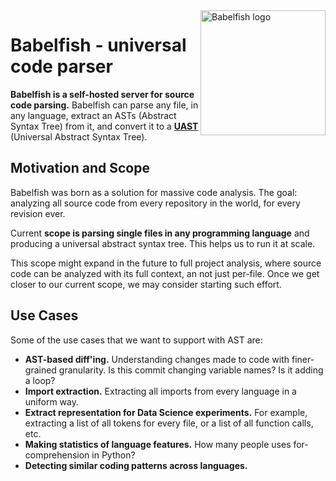 <img src="https://avatars2.githubusercontent.com/u/25795418?v=3&s=200f" align="right" width="200px" height="200px" alt="Babelfish logo" />

# Babelfish - universal code parser

**Babelfish is a self-hosted server for source code parsing.** Babelfish can parse any file, in any language, extract an ASTs (Abstract Syntax Tree) from it, and convert it to a [**UAST**](./uast/specification.md) (Universal Abstract Syntax Tree).

## Motivation and Scope

Babelfish was born as a solution for massive code analysis. The goal: analyzing
all source code from every repository in the world, for every revision ever.

Current **scope is parsing single files in any programming language**
and producing a universal abstract syntax tree. This helps us to run it at scale.

This scope might expand in the future to full project analysis, where source code
can be analyzed with its full context, an not just per-file. Once we get closer to
our current scope, we may consider starting such effort.

## Use Cases

Some of the use cases that we want to support with AST are:

* **AST-based diff'ing.** Understanding changes made to code with finer-grained granularity. Is this commit changing variable names? Is it adding a loop?
* **Import extraction.** Extracting all imports from every language in a uniform way.
* **Extract representation for Data Science experiments.** For example, extracting a list of all tokens for every file, or a list of all function calls, etc.
* **Making statistics of language features.** How many people uses for-comprehension in Python?
* **Detecting similar coding patterns across languages.**
